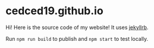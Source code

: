 # cedced19.github.io

Hi! Here is the source code of my website! It uses [jekyllrb](https://jekyllrb.com/).

Run `npm run build` to publish and `npm start` to test locally.
